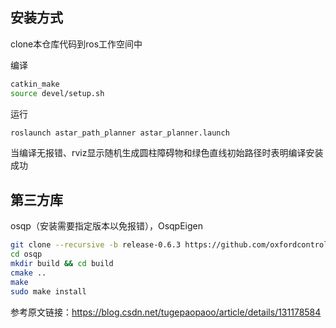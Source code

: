 ## 安装方式

clone本仓库代码到ros工作空间中

编译

```bash
catkin_make
source devel/setup.sh
```

运行

```bash
roslaunch astar_path_planner astar_planner.launch
```

当编译无报错、rviz显示随机生成圆柱障碍物和绿色直线初始路径时表明编译安装成功

## 第三方库
osqp（安装需要指定版本以免报错），OsqpEigen
```bash
git clone --recursive -b release-0.6.3 https://github.com/oxfordcontrol/osqp.git
cd osqp
mkdir build && cd build
cmake .. 
make
sudo make install
```
参考原文链接：https://blog.csdn.net/tugepaopaoo/article/details/131178584
